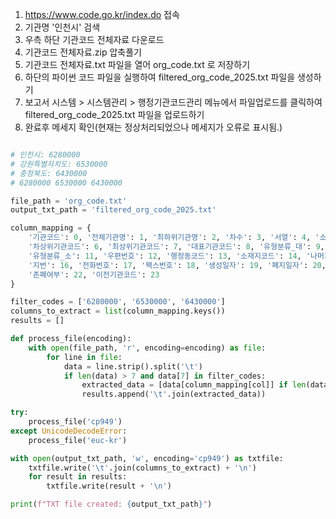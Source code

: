 
1. https://www.code.go.kr/index.do 접속
2. 기관명 '인천시' 검색
3. 우측 하단 기관코드 전체자료 다운로드
4. 기관코드 전체자료.zip 압축풀기
5. 기관코드 전체자료.txt 파일을 열어 org_code.txt 로 저장하기
6. 하단의 파이썬 코드 파일을 실행하여 filtered_org_code_2025.txt 파일을 생성하기
7. 보고서 시스템 > 시스템관리 > 행정기관코드관리 메뉴에서 파일업로드를 클릭하여 filtered_org_code_2025.txt 파일을 업로드하기
8. 완료후 메세지 확인(현재는 정상처리되었으나 메세지가 오류로 표시됨.)

```python

# 인천시: 6280000
# 강원특별자치도: 6530000
# 충청북도: 6430000
# 6280000 6530000 6430000

file_path = 'org_code.txt'
output_txt_path = 'filtered_org_code_2025.txt'

column_mapping = {
    '기관코드': 0, '전체기관명': 1, '최하위기관명': 2, '차수': 3, '서열': 4, '소속기관차수': 5,
    '차상위기관코드': 6, '최상위기관코드': 7, '대표기관코드': 8, '유형분류_대': 9, '유형분류_중': 10,
    '유형분류_소': 11, '우편번호': 12, '행정동코드': 13, '소재지코드': 14, '나머지주소': 15,
    '지번': 16, '전화번호': 17, '팩스번호': 18, '생성일자': 19, '폐지일자': 20, '변경일자': 21,
    '존폐여부': 22, '이전기관코드': 23
}

filter_codes = ['6280000', '6530000', '6430000']
columns_to_extract = list(column_mapping.keys())
results = []

def process_file(encoding):
    with open(file_path, 'r', encoding=encoding) as file:
        for line in file:
            data = line.strip().split('\t')
            if len(data) > 7 and data[7] in filter_codes:
                extracted_data = [data[column_mapping[col]] if len(data) > column_mapping[col] else 'NULL' for col in columns_to_extract]
                results.append('\t'.join(extracted_data))

try:
    process_file('cp949')
except UnicodeDecodeError:
    process_file('euc-kr')

with open(output_txt_path, 'w', encoding='cp949') as txtfile:
    txtfile.write('\t'.join(columns_to_extract) + '\n')
    for result in results:
        txtfile.write(result + '\n')

print(f"TXT file created: {output_txt_path}")

```
